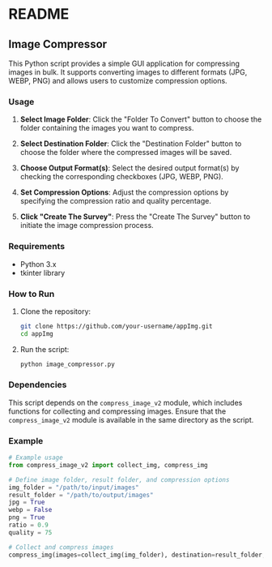 # README

## Image Compressor

This Python script provides a simple GUI application for compressing images in bulk. It supports converting images to different formats (JPG, WEBP, PNG) and allows users to customize compression options.

### Usage

1. **Select Image Folder**: Click the "Folder To Convert" button to choose the folder containing the images you want to compress.

2. **Select Destination Folder**: Click the "Destination Folder" button to choose the folder where the compressed images will be saved.

3. **Choose Output Format(s)**: Select the desired output format(s) by checking the corresponding checkboxes (JPG, WEBP, PNG).

4. **Set Compression Options**: Adjust the compression options by specifying the compression ratio and quality percentage.

5. **Click "Create The Survey"**: Press the "Create The Survey" button to initiate the image compression process.

### Requirements

- Python 3.x
- tkinter library

### How to Run

1. Clone the repository:

    ```bash
    git clone https://github.com/your-username/appImg.git
    cd appImg
    ```

2. Run the script:

    ```bash
    python image_compressor.py
    ```

### Dependencies

This script depends on the `compress_image_v2` module, which includes functions for collecting and compressing images. Ensure that the `compress_image_v2` module is available in the same directory as the script.

### Example

```python
# Example usage
from compress_image_v2 import collect_img, compress_img

# Define image folder, result folder, and compression options
img_folder = "/path/to/input/images"
result_folder = "/path/to/output/images"
jpg = True
webp = False
png = True
ratio = 0.9
quality = 75

# Collect and compress images
compress_img(images=collect_img(img_folder), destination=result_folder, new_size_ratio=ratio, quality=quality, to_jpg=jpg, to_webp=webp, to_png=png)

